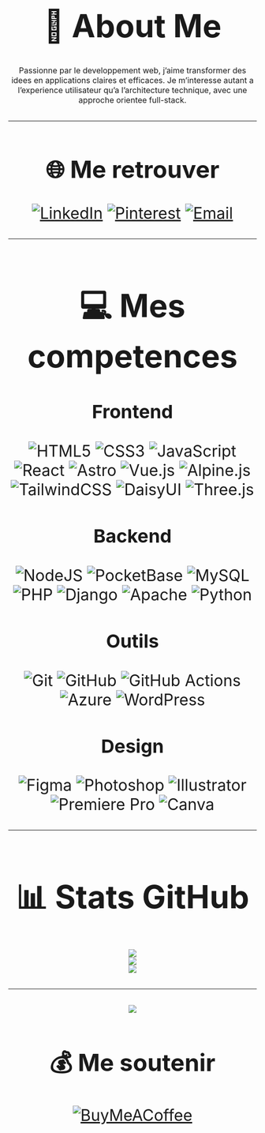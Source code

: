 <div align="center" style="font-size:32px">

# 💫 About Me

<span style="font-size:16px">
Passionne par le developpement web, j’aime transformer des idees en applications claires et efficaces.  
Je m’interesse autant a l’experience utilisateur qu’a l’architecture technique, avec une approche orientee full-stack.  
</span>


---

## 🌐 Me retrouver
[![LinkedIn](https://img.shields.io/badge/LinkedIn-0A66C2?style=for-the-badge&logo=linkedin&logoColor=white)](https://linkedin.com/in/bryan-menoux) 
[![Pinterest](https://img.shields.io/badge/Pinterest-BE0216?style=for-the-badge&logo=Pinterest&logoColor=white)](https://pinterest.com/BryanMenoux) 
[![Email](https://img.shields.io/badge/Email-6C63FF?style=for-the-badge&logo=gmail&logoColor=white)](mailto:bryanmenoux@gmail.com)  

---
# 💻 Mes competences

### Frontend  
![HTML5](https://img.shields.io/badge/HTML5-FF5733?style=for-the-badge&logo=html5&logoColor=white) 
![CSS3](https://img.shields.io/badge/CSS3-264DE4?style=for-the-badge&logo=css3&logoColor=white) 
![JavaScript](https://img.shields.io/badge/JavaScript-F7DF1E?style=for-the-badge&logo=javascript&logoColor=black) 
![React](https://img.shields.io/badge/React-61DBFB?style=for-the-badge&logo=react&logoColor=black) 
![Astro](https://img.shields.io/badge/Astro-6C63FF?style=for-the-badge&logo=astro&logoColor=white) 
![Vue.js](https://img.shields.io/badge/Vue.js-42B883?style=for-the-badge&logo=vue.js&logoColor=white) 
![Alpine.js](https://img.shields.io/badge/Alpine.js-77C1D2?style=for-the-badge&logo=alpinedotjs&logoColor=black) 
![TailwindCSS](https://img.shields.io/badge/Tailwind-38B2AC?style=for-the-badge&logo=tailwind-css&logoColor=white) 
![DaisyUI](https://img.shields.io/badge/DaisyUI-8A2BE2?style=for-the-badge&logo=daisyui&logoColor=white) 
![Three.js](https://img.shields.io/badge/Three.js-000000?style=for-the-badge&logo=three.js&logoColor=white)  

### Backend  
![NodeJS](https://img.shields.io/badge/Node.js-6DA55F?style=for-the-badge&logo=node.js&logoColor=white) 
![PocketBase](https://img.shields.io/badge/PocketBase-6C63FF?style=for-the-badge&logo=pocketbase&logoColor=white) 
![MySQL](https://img.shields.io/badge/MySQL-005C84?style=for-the-badge&logo=mysql&logoColor=white) 
![PHP](https://img.shields.io/badge/PHP-777BB4?style=for-the-badge&logo=php&logoColor=white) 
![Django](https://img.shields.io/badge/Django-092E20?style=for-the-badge&logo=django&logoColor=white) 
![Apache](https://img.shields.io/badge/Apache-D42029?style=for-the-badge&logo=apache&logoColor=white) 
![Python](https://img.shields.io/badge/Python-3776AB?style=for-the-badge&logo=python&logoColor=white)  

### Outils  
![Git](https://img.shields.io/badge/Git-F05032?style=for-the-badge&logo=git&logoColor=white) 
![GitHub](https://img.shields.io/badge/GitHub-171515?style=for-the-badge&logo=github&logoColor=white) 
![GitHub Actions](https://img.shields.io/badge/GitHub%20Actions-2088FF?style=for-the-badge&logo=githubactions&logoColor=white) 
![Azure](https://img.shields.io/badge/Azure-0072C6?style=for-the-badge&logo=microsoftazure&logoColor=white) 
![WordPress](https://img.shields.io/badge/WordPress-21759B?style=for-the-badge&logo=wordpress&logoColor=white)  

### Design  
![Figma](https://img.shields.io/badge/Figma-F24E1E?style=for-the-badge&logo=figma&logoColor=white) 
![Photoshop](https://img.shields.io/badge/Photoshop-31A8FF?style=for-the-badge&logo=adobe%20photoshop&logoColor=white) 
![Illustrator](https://img.shields.io/badge/Illustrator-FF9A00?style=for-the-badge&logo=adobe%20illustrator&logoColor=white) 
![Premiere Pro](https://img.shields.io/badge/Premiere_Pro-9999FF?style=for-the-badge&logo=adobe%20premiere%20pro&logoColor=white) 
![Canva](https://img.shields.io/badge/Canva-00C4CC?style=for-the-badge&logo=canva&logoColor=white)  

---

<div align="center">

# 📊 Stats GitHub
![](https://github-readme-stats.vercel.app/api?username=Bryan-Menoux&theme=tokyonight&hide_border=false&include_all_commits=false&count_private=false)<br/>
![](https://nirzak-streak-stats.vercel.app/?user=Bryan-Menoux&theme=tokyonight&hide_border=false)<br/>
![](https://github-readme-stats.vercel.app/api/top-langs/?username=Bryan-Menoux&theme=tokyonight&hide_border=false&include_all_commits=false&count_private=false&layout=compact)

---

[![](https://visitcount.itsvg.in/api?id=Bryan-Menoux&icon=5&color=6C63FF)](https://visitcount.itsvg.in)

## 💰 Me soutenir
[![BuyMeACoffee](https://img.shields.io/badge/Buy%20Me%20a%20Coffee-FFD700?style=for-the-badge&logo=buy-me-a-coffee&logoColor=black)](https://buymeacoffee.com/bryan-menoux)  

</div>
